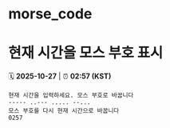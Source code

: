 # morse_code
# 현재 시간을 모스 부호 표시
<!-- MORSE_TIME_START -->
🗓️ **2025-10-27** | ⏰ **02:57 (KST)**

```
현재 시간을 입력하세요. 모스 부호로 바꿉니다
----- ..--- ..... --...
모스 부호를 다시 현재 시간으로 바꿉니다
0257
```
<!-- MORSE_TIME_END -->
